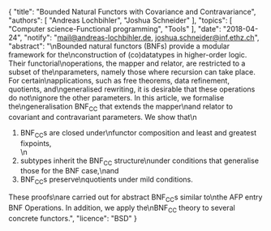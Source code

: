 {
    "title": "Bounded Natural Functors with Covariance and Contravariance",
    "authors": [
        "Andreas Lochbihler",
        "Joshua Schneider"
    ],
    "topics": [
        "Computer science-Functional programming",
        "Tools"
    ],
    "date": "2018-04-24",
    "notify": "mail@andreas-lochbihler.de, joshua.schneider@inf.ethz.ch",
    "abstract": "\nBounded natural functors (BNFs) provide a modular framework for the\nconstruction of (co)datatypes in higher-order logic.  Their functorial\noperations, the mapper and relator, are restricted to a subset of the\nparameters, namely those where recursion can take place.  For certain\napplications, such as free theorems, data refinement, quotients, and\ngeneralised rewriting, it is desirable that these operations do not\nignore the other parameters.  In this article, we formalise the\ngeneralisation BNF<sub>CC</sub> that extends the mapper\nand relator to covariant and contravariant parameters.  We show that\n<ol> <li> BNF<sub>CC</sub>s are closed under\nfunctor composition and least and greatest fixpoints,</li>\n<li> subtypes inherit the BNF<sub>CC</sub> structure\nunder conditions that generalise those for the BNF case,\nand</li> <li> BNF<sub>CC</sub>s preserve\nquotients under mild conditions.</li> </ol> These proofs\nare carried out for abstract BNF<sub>CC</sub>s similar to\nthe AFP entry BNF Operations.  In addition, we apply the\nBNF<sub>CC</sub> theory to several concrete functors.",
    "licence": "BSD"
}